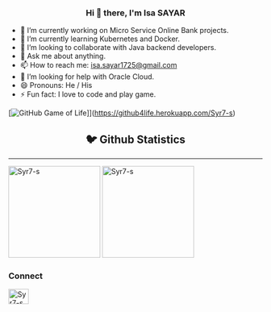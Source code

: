 <h3 align="center"> Hi 👋 there, I'm Isa SAYAR</a></h3>

- 🔭 I’m currently working on Micro Service Online Bank projects.
- 🌱 I’m currently learning Kubernetes and Docker.
- 👯 I’m looking to collaborate with Java backend developers.
- 💬 Ask me about anything.
- 📫 How to reach me: isa.sayar1725@gmail.com
- 🤔 I’m looking for help with Oracle Cloud.
- 😄 Pronouns: He / His
- ⚡ Fun fact: I love to code and play game.

[![GitHub Game of Life](https://github4life.herokuapp.com/Syr7-s.gif?z=6)]](https://github4life.herokuapp.com/Syr7-s)

<p>
<h2 align="center">🐦 Github Statistics </h2>

<hr>
 <img height="182" src="https://github-readme-stats.vercel.app/api?username=Syr7-s&show_icons=true&theme=onedark" alt="Syr7-s" /> <img height="182" src="https://github-readme-stats.vercel.app/api/top-langs/?username=Syr7-s&layout=compact&show_icons=true&theme=onedark" alt="Syr7-s" /> </p>

<h3>Connect</h3>
 <p align="center">
  <samp>
<p align="left">
<a href="https://linkedin.com/in/isasayar/" target="blank"><img align="center" src="https://cdn.jsdelivr.net/npm/simple-icons@3.0.1/icons/linkedin.svg" alt="Syr7-s" height="30" width="40" /></a>
  </samp>
  <br>
 </p>
